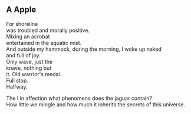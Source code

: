 A Apple
-------
For shoreline  
was troubled and morally positive.  
Mixing an acrobat  
entertained in the aquatic mist.  
And outside my hammock, during the morning, I woke up naked  
and full of joy.  
Only wave, just the  
knave, nothing but  
it. Old warrior's medal.  
Full stop.  
Halfway.  
  
The I in affection what phenomena does the jaguar contain?  
How little we mingle and how much it inherits the secrets of this universe.  
